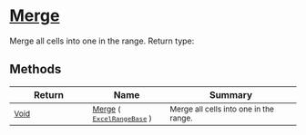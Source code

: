 # [Merge](./ExcelHelper-100663988.md)

Merge all cells into one in the range.
Return type:
## Methods

| Return | Name | Summary | 
| --- | --- | --- | 
| <sub>[Void](https://docs.microsoft.com/en-us/dotnet/api/System.Void)</sub><img width=200/>| <sub>[Merge](./ExcelHelper-100663988.md) ( [`ExcelRangeBase`](./ExcelHelper-100663988.md) )</sub>| <sub>Merge all cells into one in the range.</sub><img width=200/>| <br>


